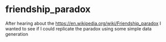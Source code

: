 # friendship_paradox
After hearing about the https://en.wikipedia.org/wiki/Friendship_paradox I wanted to see if I could replicate the paradox using some simple data generation
